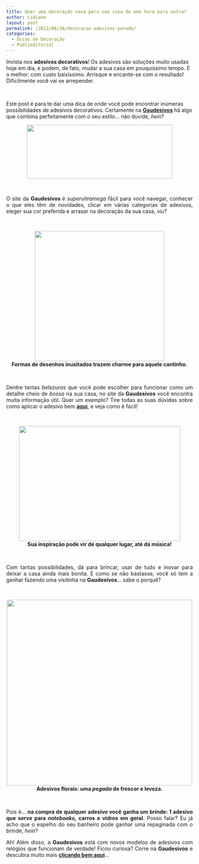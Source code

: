 ```yaml
---
title: Quer uma decoração nova para sua casa de uma hora para outra?
author: Lidiane
layout: post
permalink: /2012/06/28/decoracao-adesivos-parede/
categories:
  - Dicas de Decoração
  - Publieditorial
---
```

Invista nos **adesivos decorativos**! Os adesivos são soluções muito usadas hoje em dia, e podem, de fato, mudar a sua casa em pouquíssimo tempo. E o melhor: com custo baixíssimo. Arrisque e encante-se com o resultado! Dificilmente você vai se arrepender.

&nbsp;

Este post é para te dar uma dica de onde você pode encontrar inúmeras possibilidades de adesivos decorativos. Certamente na **<a href="http://www.gaudesivos.com.br/index.php" target="_blank" rel="noopener noreferrer">Gaudesivos</a>** há algo que combina perfeitamente com o seu estilo… não duvide, _hein_?

<!--more-->

<p align="center">
  <a href="http://www.trololodemulher.com.br/2012/06/28/decoracao-adesivos-parede/gaudesivos/" rel="attachment wp-att-8789"><img class="alignnone size-full wp-image-8789" title="GAUDESIVOS" src="https://www.trololodemulher.com.br/2012/06/GAUDESIVOS.png" alt="" width="393" height="145" /></a>
</p>

&nbsp;

<p align="justify">
  O site da <strong>Gaudesivos </strong>é <em>superultramega</em> fácil para você navegar, conhecer o que eles têm de novidades, clicar em várias categorias de adesivos, eleger sua cor preferida e arrasar na decoração da sua casa, <em>viu</em>?
</p>

&nbsp;

<p align="center">
  <strong><a href="http://www.trololodemulher.com.br/2012/06/28/decoracao-adesivos-parede/adesivos-decorativos2/" rel="attachment wp-att-8785"><img class="alignnone size-full wp-image-8785" title="ADESIVOS DECORATIVOS[2]" src="https://www.trololodemulher.com.br/2012/06/ADESIVOS-DECORATIVOS2.jpg" alt="" width="350" height="350" /></a><br /> Formas de desenhos inusitados trazem charme para aquele cantinho.</strong>
</p>

&nbsp;

<p align="justify">
  Dentre tantas <em>belezuras</em> que você pode escolher para funcionar como um detalhe cheio de <em>bossa</em> na sua casa, no site da <strong>Gaudesivos</strong> você encontra muita informação útil. Quer um exemplo? Tire todas as suas dúvidas sobre como aplicar o adesivo bem <strong><a href="http://www.gaudesivos.com.br/comoAplicar.php" target="_blank" rel="noopener noreferrer">aqui</a></strong>, e veja como é fácil!
</p>

&nbsp;

<p align="center">
  <strong><a href="http://www.trololodemulher.com.br/2012/06/28/decoracao-adesivos-parede/adesivos-decorativos3/" rel="attachment wp-att-8788"><img class="alignnone size-full wp-image-8788" title="ADESIVOS DECORATIVOS[3]" src="https://www.trololodemulher.com.br/2012/06/ADESIVOS-DECORATIVOS3.jpg" alt="" width="435" height="309" /></a><br /> Sua inspiração pode vir de qualquer lugar, até da música!</strong>
</p>

&nbsp;

<p align="justify">
  Com tantas possibilidades, dá para brincar, usar de tudo e inovar para deixar a casa ainda mais bonita. E como se não bastasse, você só tem a ganhar fazendo uma visitinha na <strong>Gaudesivos</strong>… sabe o porquê?
</p>

&nbsp;

<p align="center">
  <a href="http://www.trololodemulher.com.br/2012/06/28/decoracao-adesivos-parede/adesivos-decorativos/" rel="attachment wp-att-8784"><img class="alignnone size-full wp-image-8784" title="ADESIVOS DECORATIVOS" src="https://www.trololodemulher.com.br/2012/06/ADESIVOS-DECORATIVOS.jpg" alt="" width="500" height="500" /></a><br /> <strong>Adesivos florais: uma <em>pegada </em>de frescor e leveza.</strong>
</p>

&nbsp;

<p align="justify">
  Pois é… <strong>na compra de qualquer adesivo você ganha um brinde: 1 adesivo que serve para <em>notebooks,</em> carros e vidros em geral</strong>. Posso falar? Eu já acho que o espelho do seu banheiro pode ganhar uma repaginada com o brinde, <em>hein</em>?
</p>

<p align="justify">
  Ah! Além disso, a <strong>Gaudesivos</strong> está com novos modelos de adesivos com relógios que funcionam de verdade! Ficou curiosa? Corre na <strong>Gaudesivos</strong> e descubra muito mais <strong><a href="http://www.gaudesivos.com.br/index.php" target="_blank" rel="noopener noreferrer">clicando bem aqui</a></strong>…
</p>